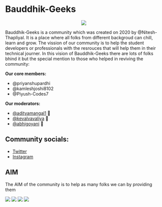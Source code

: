 # Bauddhik-Geeks
<p align="center">
  <img align="top" src="https://cdn.discordapp.com/attachments/885062668858306590/888283616046620702/Welcome_to_Bauddhik-Geeks.gif"> 


Bauddhik-Geeks is a community which was created on 2020 by @Nitesh-Thapliyal. It is a place where all folks from different backgroud can chill, learn and grow.
The vission of our community is to help the student developers or professionals with the resrouces that will help them in their technical journer.
In this vision of Bauddhik-Geeks there are lots of folks bhind it but the special mention to those who helped in reviving the community:

**Our core members:**
- @priyanshupardhi
- @kamleshjoshi8102
- @Piyush-Codes7

**Our moderators:**
- [@adityamangal1](https://github.com/adityamangal1) 	💬 
- [@kevalvavaliya](https://github.com/kevalvavaliya) 	💬 
- [@abhigoyani](https://github.com/abhigoyani) 	      💬 

## Community socials:
- [Twitter]()
- [Instagram]()


  
## AIM

The AIM of the community is to help as many folks we can by providing them 

![](https://img.shields.io/github/repo-size/Bauddhik-Geeks/Welcome-to-Bauddhik-Geeks)
  <img src="https://visitor-badge.laobi.icu/badge?page_id=Bauddhik-Geeks">
  <img src="https://img.shields.io/badge/Hacktoberfest-2021-blueviolet">
  <img src="https://badges.frapsoft.com/os/v1/open-source.svg?v=103">
